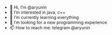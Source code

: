 - 👋 Hi, I’m @aryunin
- 👀 I’m interested in java, c++ 
- 🌱 I’m currently learning everything
- 💞️ I’m looking for a new programming experience
- 📫 How to reach me: telegram @aryunin

<!---
aryunin/aryunin is a ✨ special ✨ repository because its `README.md` (this file) appears on your GitHub profile.
You can click the Preview link to take a look at your changes.
--->
